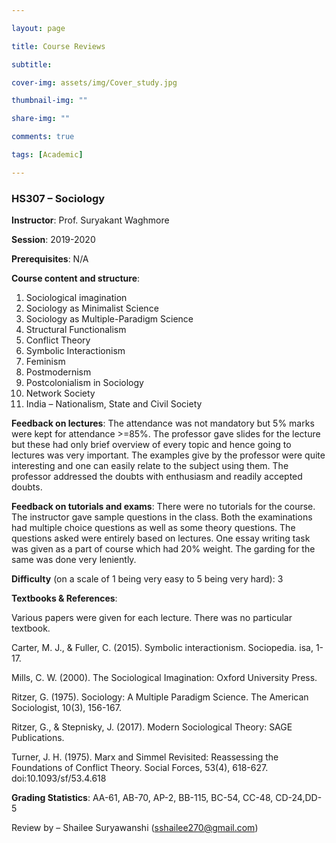 ```yaml
---

layout: page

title: Course Reviews

subtitle:

cover-img: assets/img/Cover_study.jpg

thumbnail-img: ""

share-img: ""

comments: true

tags: [Academic]

---
```

### HS307 – Sociology

**Instructor**: Prof. Suryakant Waghmore

**Session**: 2019-2020

**Prerequisites**: N/A

**Course content and structure**:

1. Sociological imagination  
2. Sociology as Minimalist Science  
3. Sociology as Multiple-Paradigm Science  
4. Structural Functionalism  
5. Conflict Theory  
6. Symbolic Interactionism  
7. Feminism  
8. Postmodernism  
9. Postcolonialism in Sociology  
10. Network Society  
11. India – Nationalism, State and Civil Society

**Feedback on lectures**: The attendance was not mandatory but 5% marks were kept for attendance >=85%. The professor gave slides for the lecture but these had only brief overview of every topic and hence going to lectures was very important. The examples give by the professor were quite interesting and one can easily relate to the subject using them. The professor addressed the doubts with enthusiasm and readily accepted doubts.

**Feedback on tutorials and exams**: There were no tutorials for the course. The instructor gave sample questions in the class. Both the examinations had multiple choice questions as well as some theory questions. The questions asked were entirely based on lectures. One essay writing task was given as a part of course which had 20% weight. The garding for the same was done very leniently.

**Difficulty** (on a scale of 1 being very easy to 5 being very hard): 3

**Textbooks & References**:

Various papers were given for each lecture. There was no particular textbook.  
  
Carter, M. J., & Fuller, C. (2015). Symbolic interactionism. Sociopedia. isa, 1-17.  
  
Mills, C. W. (2000). The Sociological Imagination: Oxford University Press.  
  
Ritzer, G. (1975). Sociology: A Multiple Paradigm Science. The American Sociologist, 10(3), 156-167.  
  
Ritzer, G., & Stepnisky, J. (2017). Modern Sociological Theory: SAGE Publications.  
  
Turner, J. H. (1975). Marx and Simmel Revisited: Reassessing the Foundations of Conflict Theory. Social Forces, 53(4), 618-627. doi:10.1093/sf/53.4.618

**Grading Statistics**: AA-61, AB-70, AP-2, BB-115, BC-54, CC-48, CD-24,DD-5

Review by – Shailee Suryawanshi (sshailee270@gmail.com)